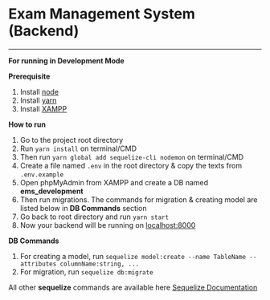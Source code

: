 # Exam Management System (Backend)

---

**For running in Development Mode**

**Prerequisite**

1. Install [node](https://nodejs.org/de/download/)
2. Install [yarn](https://classic.yarnpkg.com/en/docs/install/)
3. Install [XAMPP](https://www.apachefriends.org/download.html)

**How to run**

1. Go to the project root directory
2. Run `yarn install` on terminal/CMD
3. Then run `yarn global add sequelize-cli nodemon` on terminal/CMD
4. Create a file named `.env` in the root directory & copy the texts from `.env.example`
5. Open phpMyAdmin from XAMPP and create a DB named **ems_development**
6. Then run migrations. The commands for migration & creating model are listed below in **DB Commands** section
7. Go back to root directory and run `yarn start`
8. Now your backend will be running on [localhost:8000](http://localhost:8000)

**DB Commands**

1. For creating a model, run `sequelize model:create --name TableName --attributes columnName:string, ...`
2. For migration, run `sequelize db:migrate`

All other **sequelize** commands are available here [Sequelize Documentation](https://sequelize.org/master/manual/model-basics.html)
